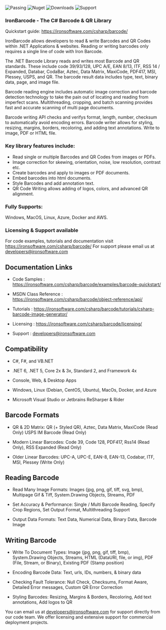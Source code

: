 ![Passing]( https://img.shields.io/badge/build-passing%20%E2%9C%93%20413%20tests%20(0%20failed)-brightgreen "passing") ![Nuget](https://img.shields.io/nuget/v/BarCode)  ![Downloads]( https://img.shields.io/nuget/dt/BarCode "Downloads")  ![Support]( https://img.shields.io/badge/support-active-blue "Support")

### IronBarcode - The C# Barcode & QR Library

Quickstart guide: https://ironsoftware.com/csharp/barcode/

IronBarcode allows developers to read & write Barcodes and QR Codes within .NET Applications & websites. Reading or writing barcodes only requires a single line of code with Iron Barcode.

The .NET Barcode Library reads and writes most Barcode and QR standards. These include code 39/93/128, UPC A/E, EAN 8/13, ITF, RSS 14 / Expanded, Databar, CodaBar, Aztec, Data Matrix, MaxiCode, PDF417, MSI, Plessey, USPS, and QR. The barcode result data includes type, text, binary data, page, and image file.

Barcode reading engine includes automatic image correction and barcode detection technology to take the pain out of locating and reading from imperfect scans. Multithreading, cropping, and batch scanning provides fast and accurate scanning of multi page documents.

Barcode writing API checks and verifys format, length, number, checksum to automatically avoid encoding errors. Barcode writer allows for styling, resizing, margins, borders, recoloring, and adding text annotations. Write to image, PDF or HTML file.


### Key library features include:

- Read single or multiple Barcodes and QR Codes from images or PDFs.
- Image correction for skewing, orientation, noise, low resolution, contrast etc.
- Create barcodes and apply to images or PDF documents.
- Embed barcodes into html documents.
- Style Barcodes and add annotation text.
- QR Code Writing allows adding of logos, colors, and advanced QR alignment.


### Fully Supports:
Windows, MacOS, Linux, Azure, Docker and AWS.


### Licensing & Support available
For code examples, tutorials and documentation visit https://ironsoftware.com/csharp/barcode/
For support please email us at developers@ironsoftware.com 


## Documentation Links

- Code Samples : https://ironsoftware.com/csharp/barcode/examples/barcode-quickstart/

- MSDN Class Reference : https://ironsoftware.com/csharp/barcode/object-reference/api/

- Tutorials : https://ironsoftware.com/csharp/barcode/tutorials/csharp-barcode-image-generator/

- Licensing : https://ironsoftware.com/csharp/barcode/licensing/

- Support : developers@ironsoftware.com


## Compatibility

- C#, F#, and VB.NET

- .NET 6, .NET 5, Core 2x & 3x, Standard 2, and Framework 4x

- Console, Web, & Desktop Apps

- Windows, Linux (Debian, CentOS, Ubuntu), MacOs, Docker, and Azure

- Microsoft Visual Studio or Jetbrains ReSharper & Rider


## Barcode Formats

- QR & 2D Matrix: QR (+ Styled QR), Aztec, Data Matrix, MaxiCode (Read Only) USPS IM Barcode (Read Only)

- Modern Linear Barcodes: Code 39, Code 128, PDF417, Rss14 (Read Only), RSS Expanded (Read Only)

- Older Linear Barcodes: UPC-A, UPC-E, EAN-8, EAN-13, Codabar, ITF, MSI, Plessey (Write Only)

## Reading Barcode

- Read Many Image Formats: Images (jpg, png, gif, tiff, svg, bmp), Multipage Gif & Tiff, System.Drawing Objects, Streams, PDF

- Set Accuracy & Performance: Single / Multi Barcode Reading, Specify Crop Regions, Set Output Format, Multithreading Support

- Output Data Formats: Text Data, Numerical Data, Binary Data, Barcode Image

## Writing Barcode

- Write To Document Types: Image (jpg, png, gif, tiff, bmp), System.Drawing Objects, Streams, HTML (DataURI, file, or img), PDF (File, Stream, or Binary), Existing PDF (Stamp position)

- Encoding Barcode Data: Text, urls, IDs, numbers, & binary data

- Checking Fault Tolerance: Null Check, Checksums, Format Aware, Detailed Error messages, Custom QR Error Correction

- Styling Barcodes: Resizing, Margins & Borders, Recoloring, Add text annotations, Add logos to QR

  
  

You can email us at developers@ironsoftware.com for support directly from our code team. We offer licensing and extensive support for commercial deployment projects.